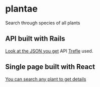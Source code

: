 # plantae
Search through species of all plants

## API built with Rails
[Look at the JSON you get](https://plantae-plants-search.herokuapp.com/api/v1/plants)
API [Trefle](https://trefle.io/) used.

## Single page built with React
[You can search any plant to get details](http://svilder.github.io/plantae/)

